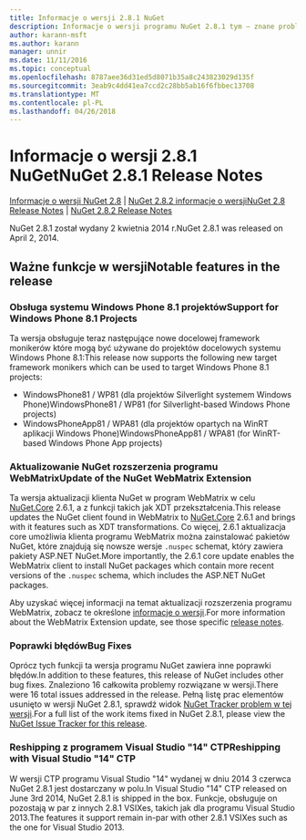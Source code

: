 ```yaml
---
title: Informacje o wersji 2.8.1 NuGet
description: Informacje o wersji programu NuGet 2.8.1 tym — znane problemy, poprawki, dodatkowe funkcje i dcr.
author: karann-msft
ms.author: karann
manager: unnir
ms.date: 11/11/2016
ms.topic: conceptual
ms.openlocfilehash: 8787aee36d31ed5d8071b35a8c243823029d135f
ms.sourcegitcommit: 3eab9c4dd41ea7ccd2c28bb5ab16f6fbbec13708
ms.translationtype: MT
ms.contentlocale: pl-PL
ms.lasthandoff: 04/26/2018
---
```

# <a name="nuget-281-release-notes"></a><span data-ttu-id="a387b-103">Informacje o wersji 2.8.1 NuGet</span><span class="sxs-lookup"><span data-stu-id="a387b-103">NuGet 2.8.1 Release Notes</span></span>

<span data-ttu-id="a387b-104">[Informacje o wersji NuGet 2.8](../release-notes/nuget-2.8.md) | [NuGet 2.8.2 informacje o wersji](../release-notes/nuget-2.8.2.md)</span><span class="sxs-lookup"><span data-stu-id="a387b-104">[NuGet 2.8 Release Notes](../release-notes/nuget-2.8.md) | [NuGet 2.8.2 Release Notes](../release-notes/nuget-2.8.2.md)</span></span>

<span data-ttu-id="a387b-105">NuGet 2.8.1 został wydany 2 kwietnia 2014 r.</span><span class="sxs-lookup"><span data-stu-id="a387b-105">NuGet 2.8.1 was released on April 2, 2014.</span></span>

## <a name="notable-features-in-the-release"></a><span data-ttu-id="a387b-106">Ważne funkcje w wersji</span><span class="sxs-lookup"><span data-stu-id="a387b-106">Notable features in the release</span></span>

### <a name="support-for-windows-phone-81-projects"></a><span data-ttu-id="a387b-107">Obsługa systemu Windows Phone 8.1 projektów</span><span class="sxs-lookup"><span data-stu-id="a387b-107">Support for Windows Phone 8.1 Projects</span></span>
<span data-ttu-id="a387b-108">Ta wersja obsługuje teraz następujące nowe docelowej framework monikerów które mogą być używane do projektów docelowych systemu Windows Phone 8.1:</span><span class="sxs-lookup"><span data-stu-id="a387b-108">This release now supports the following new target framework monikers which can be used to target Windows Phone 8.1 projects:</span></span>

* <span data-ttu-id="a387b-109">WindowsPhone81 / WP81 (dla projektów Silverlight systemem Windows Phone)</span><span class="sxs-lookup"><span data-stu-id="a387b-109">WindowsPhone81 / WP81 (for Silverlight-based Windows Phone projects)</span></span>
* <span data-ttu-id="a387b-110">WindowsPhoneApp81 / WPA81 (dla projektów opartych na WinRT aplikacji Windows Phone)</span><span class="sxs-lookup"><span data-stu-id="a387b-110">WindowsPhoneApp81 / WPA81 (for WinRT-based Windows Phone App projects)</span></span>

### <a name="update-of-the-nuget-webmatrix-extension"></a><span data-ttu-id="a387b-111">Aktualizowanie NuGet rozszerzenia programu WebMatrix</span><span class="sxs-lookup"><span data-stu-id="a387b-111">Update of the NuGet WebMatrix Extension</span></span>
<span data-ttu-id="a387b-112">Ta wersja aktualizacji klienta NuGet w program WebMatrix w celu [NuGet.Core](https://www.nuget.org/packages/Nuget.Core/2.6.1) 2.6.1, a z funkcji takich jak XDT przekształcenia.</span><span class="sxs-lookup"><span data-stu-id="a387b-112">This release updates the NuGet client found in WebMatrix to [NuGet.Core](https://www.nuget.org/packages/Nuget.Core/2.6.1) 2.6.1 and brings with it features such as XDT transformations.</span></span> <span data-ttu-id="a387b-113">Co więcej, 2.6.1 aktualizacja core umożliwia klienta programu WebMatrix można zainstalować pakietów NuGet, które znajdują się nowsze wersje `.nuspec` schemat, który zawiera pakiety ASP.NET NuGet.</span><span class="sxs-lookup"><span data-stu-id="a387b-113">More importantly, the 2.6.1 core update enables the WebMatrix client to install NuGet packages which contain more recent versions of the `.nuspec` schema, which includes the ASP.NET NuGet packages.</span></span>

<span data-ttu-id="a387b-114">Aby uzyskać więcej informacji na temat aktualizacji rozszerzenia programu WebMatrix, zobacz te określone [informacje o wersji](../release-notes/nuget-2.6.1-for-WebMatrix.md).</span><span class="sxs-lookup"><span data-stu-id="a387b-114">For more information about the WebMatrix Extension update, see those specific [release notes](../release-notes/nuget-2.6.1-for-WebMatrix.md).</span></span>

### <a name="bug-fixes"></a><span data-ttu-id="a387b-115">Poprawki błędów</span><span class="sxs-lookup"><span data-stu-id="a387b-115">Bug Fixes</span></span>
<span data-ttu-id="a387b-116">Oprócz tych funkcji ta wersja programu NuGet zawiera inne poprawki błędów.</span><span class="sxs-lookup"><span data-stu-id="a387b-116">In addition to these features, this release of NuGet includes other bug fixes.</span></span> <span data-ttu-id="a387b-117">Znaleziono 16 całkowita problemy rozwiązane w wersji.</span><span class="sxs-lookup"><span data-stu-id="a387b-117">There were 16 total issues addressed in the release.</span></span> <span data-ttu-id="a387b-118">Pełną listę prac elementów usunięto w wersji NuGet 2.8.1, sprawdź widok [NuGet Tracker problem w tej wersji](https://nuget.codeplex.com/workitem/list/advanced?keyword=&status=All&type=All&priority=All&release=NuGet%202.8.1&assignedTo=All&component=All&sortField=LastUpdatedDate&sortDirection=Descending&page=0&reasonClosed=All).</span><span class="sxs-lookup"><span data-stu-id="a387b-118">For a full list of the work items fixed in NuGet 2.8.1, please view the [NuGet Issue Tracker for this release](https://nuget.codeplex.com/workitem/list/advanced?keyword=&status=All&type=All&priority=All&release=NuGet%202.8.1&assignedTo=All&component=All&sortField=LastUpdatedDate&sortDirection=Descending&page=0&reasonClosed=All).</span></span>

### <a name="reshipping-with-visual-studio-14-ctp"></a><span data-ttu-id="a387b-119">Reshipping z programem Visual Studio "14" CTP</span><span class="sxs-lookup"><span data-stu-id="a387b-119">Reshipping with Visual Studio "14" CTP</span></span>
<span data-ttu-id="a387b-120">W wersji CTP programu Visual Studio "14" wydanej w dniu 2014 3 czerwca NuGet 2.8.1 jest dostarczany w polu.</span><span class="sxs-lookup"><span data-stu-id="a387b-120">In Visual Studio "14" CTP released on June 3rd 2014, NuGet 2.8.1 is shipped in the box.</span></span> <span data-ttu-id="a387b-121">Funkcje, obsługuje on pozostają w par z innych 2.8.1 VSIXes, takich jak dla programu Visual Studio 2013.</span><span class="sxs-lookup"><span data-stu-id="a387b-121">The features it support remain in-par with other 2.8.1 VSIXes such as the one for Visual Studio 2013.</span></span>
